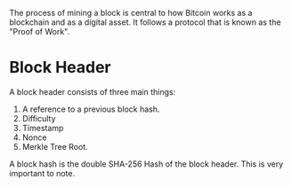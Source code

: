The process of mining a block is central to how Bitcoin works as a blockchain and as a digital asset. It follows a protocol that is known as the "Proof of Work".
# Block Header
A block header consists of three main things:
1. A reference to a previous block hash.
2. Difficulty
3. Timestamp
4. Nonce
5. Merkle Tree Root.

A block hash is the double SHA-256 Hash of the block header. This is very important to note.